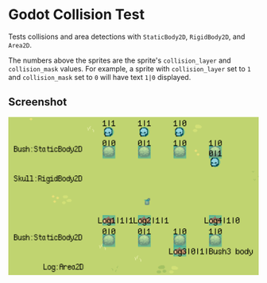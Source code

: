 # Godot Collision Test

Tests collisions and area detections with `StaticBody2D`, `RigidBody2D`, and `Area2D`.

The numbers above the sprites are the sprite's `collision_layer` and `collision_mask` values. For example, a sprite with `collision_layer` set to `1` and `collision_mask` set to `0` will have text `1|0` displayed.


## Screenshot

![screenshot](screenshot.png)